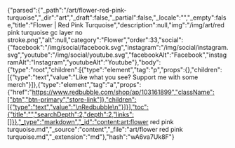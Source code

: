 {"parsed":{"_path":"/art/flower-red-pink-turquoise","_dir":"art","_draft":false,"_partial":false,"_locale":"","_empty":false,"title":"Flower | Red Pink Turquoise","description":null,"img":"/img/art/red pink turquoise gc layer no stroke.png","alt":null,"category":"Flower","order":33,"social":{"facebook":"/img/social/facebook.svg","instagram":"/img/social/instagram.svg","youtube":"/img/social/youtube.svg","facebookAlt":"Facebook","instagramAlt":"Instagram","youtubeAlt":"Youtube"},"body":{"type":"root","children":[{"type":"element","tag":"p","props":{},"children":[{"type":"text","value":"Like what you see? Support me with some merch"}]},{"type":"element","tag":"a","props":{"href":"https://www.redbubble.com/shop/ap/103161899","className":["btn","btn-primary","store-link"]},"children":[{"type":"text","value":"\nRedbubble\n"}]}],"toc":{"title":"","searchDepth":2,"depth":2,"links":[]}},"_type":"markdown","_id":"content:art:flower red pink turquoise.md","_source":"content","_file":"art/flower red pink turquoise.md","_extension":"md"},"hash":"wA6va7Uk8F"}